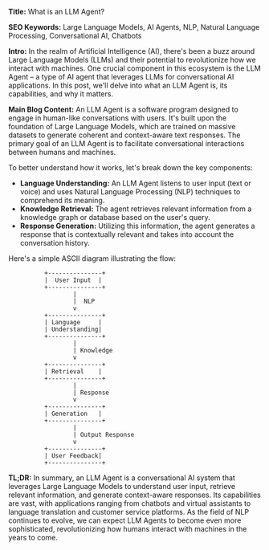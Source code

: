 **Title:** What is an LLM Agent?

**SEO Keywords:** Large Language Models, AI Agents, NLP, Natural Language Processing, Conversational AI, Chatbots

**Intro:**
In the realm of Artificial Intelligence (AI), there's been a buzz around Large Language Models (LLMs) and their potential to revolutionize how we interact with machines. One crucial component in this ecosystem is the LLM Agent – a type of AI agent that leverages LLMs for conversational AI applications. In this post, we'll delve into what an LLM Agent is, its capabilities, and why it matters.

**Main Blog Content:**
An LLM Agent is a software program designed to engage in human-like conversations with users. It's built upon the foundation of Large Language Models, which are trained on massive datasets to generate coherent and context-aware text responses. The primary goal of an LLM Agent is to facilitate conversational interactions between humans and machines.

To better understand how it works, let's break down the key components:

* **Language Understanding:** An LLM Agent listens to user input (text or voice) and uses Natural Language Processing (NLP) techniques to comprehend its meaning.
* **Knowledge Retrieval:** The agent retrieves relevant information from a knowledge graph or database based on the user's query.
* **Response Generation:** Utilizing this information, the agent generates a response that is contextually relevant and takes into account the conversation history.

Here's a simple ASCII diagram illustrating the flow:

```
          +---------------+
          |  User Input  |
          +---------------+
                  |
                  |  NLP
                  v
          +---------------+
          | Language     |
          | Understanding|
          +---------------+
                  |
                  | Knowledge
                  v
          +---------------+
          | Retrieval    |
          +---------------+
                  |
                  | Response
                  v
          +---------------+
          | Generation   |
          +---------------+
                  |
                  | Output Response
                  v
          +---------------+
          | User Feedback|
          +---------------+
```

**TL;DR:**
In summary, an LLM Agent is a conversational AI system that leverages Large Language Models to understand user input, retrieve relevant information, and generate context-aware responses. Its capabilities are vast, with applications ranging from chatbots and virtual assistants to language translation and customer service platforms. As the field of NLP continues to evolve, we can expect LLM Agents to become even more sophisticated, revolutionizing how humans interact with machines in the years to come.